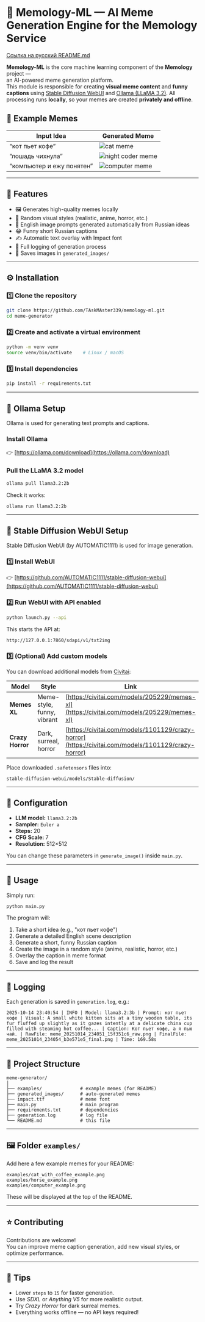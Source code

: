 # 🧠 Memology-ML — AI Meme Generation Engine for the **Memology** Service

[Ссылка на русский README.md](README_RU.md)

**Memology-ML** is the core machine learning component of the **Memology** project —  
an AI-powered meme generation platform.  
This module is responsible for creating **visual meme content** and **funny captions** using [Stable Diffusion WebUI](https://github.com/AUTOMATIC1111/stable-diffusion-webui) and [Ollama (LLaMA 3.2)](https://ollama.com/library/llama3.2).
All processing runs **locally**, so your memes are created **privately and offline**.

## 🎨 Example Memes

| Input Idea                | Generated Meme                                    |
| ------------------------- | ------------------------------------------------- |
| “кот пьет кофе”           | ![cat meme](examples/cat_with_coffee_example.png) |
| “лошадь чихнула”          | ![night coder meme](examples/horse_example.png)   |
| “компьютер и ежу понятен” | ![computer meme](examples/computer_example.png)   |

---

## 🚀 Features

- 🖼️ Generates high-quality memes locally
- 🎨 Random visual styles (realistic, anime, horror, etc.)
- 🧠 English image prompts generated automatically from Russian ideas
- 😂 Funny short Russian captions
- ✍️ Automatic text overlay with Impact font
- 📜 Full logging of generation process
- 💾 Saves images in `generated_images/`

---

## ⚙️ Installation

### 1️⃣ Clone the repository

```bash
git clone https://github.com/TAskMAster339/memology-ml.git
cd meme-generator
```

### 2️⃣ Create and activate a virtual environment

```bash
python -m venv venv
source venv/bin/activate    # Linux / macOS
```

### 3️⃣ Install dependencies

```bash
pip install -r requirements.txt
```

---

## 🧠 Ollama Setup

Ollama is used for generating text prompts and captions.

### Install Ollama

👉 [https://ollama.com/download](https://ollama.com/download)

### Pull the LLaMA 3.2 model

```bash
ollama pull llama3.2:2b
```

Check it works:

```bash
ollama run llama3.2:2b
```

---

## 🎨 Stable Diffusion WebUI Setup

Stable Diffusion WebUI (by AUTOMATIC1111) is used for image generation.

### 1️⃣ Install WebUI

👉 [https://github.com/AUTOMATIC1111/stable-diffusion-webui](https://github.com/AUTOMATIC1111/stable-diffusion-webui)

### 2️⃣ Run WebUI with API enabled

```bash
python launch.py --api
```

This starts the API at:

```
http://127.0.0.1:7860/sdapi/v1/txt2img
```

### 3️⃣ (Optional) Add custom models

You can download additional models from [Civitai](https://civitai.com):

| Model            | Style                      | Link                                                                                               |
| ---------------- | -------------------------- | -------------------------------------------------------------------------------------------------- |
| **Memes XL**     | Meme-style, funny, vibrant | [https://civitai.com/models/205229/memes-xl](https://civitai.com/models/205229/memes-xl)           |
| **Crazy Horror** | Dark, surreal, horror      | [https://civitai.com/models/1101129/crazy-horror](https://civitai.com/models/1101129/crazy-horror) |

Place downloaded `.safetensors` files into:

```
stable-diffusion-webui/models/Stable-diffusion/
```

---

## 🧩 Configuration

- **LLM model:** `llama3.2:2b`
- **Sampler:** `Euler a`
- **Steps:** 20
- **CFG Scale:** 7
- **Resolution:** 512×512

You can change these parameters in `generate_image()` inside `main.py`.

---

## 🧠 Usage

Simply run:

```bash
python main.py
```

The program will:

1. Take a short idea (e.g., "кот пьет кофе")
2. Generate a detailed English scene description
3. Generate a short, funny Russian caption
4. Create the image in a random style (anime, realistic, horror, etc.)
5. Overlay the caption in meme format
6. Save and log the result

---

## 📜 Logging

Each generation is saved in `generation.log`, e.g.:

```
2025-10-14 23:40:54 | INFO | Model: llama3.2:3b | Prompt: кот пьет кофе | Visual: A small white kitten sits at a tiny wooden table, its fur fluffed up slightly as it gazes intently at a delicate china cup filled with steaming hot coffee... | Caption: Кот пьет кофе, а я пью чай. | RawFile: meme_20251014_234051_15f351c6_raw.png | FinalFile: meme_20251014_234054_b3e571e5_final.png | Time: 169.58s
```

---

## 📁 Project Structure

```
meme-generator/
│
├── examples/              # example memes (for README)
├── generated_images/      # auto-generated memes
├── impact.ttf             # meme font
├── main.py                # main program
├── requirements.txt       # dependencies
├── generation.log         # log file
└── README.md              # this file
```

---

## 🖼 Folder `examples/`

Add here a few example memes for your README:

```
examples/cat_with_coffee_example.png
examples/horse_example.png
examples/computer_example.png
```

These will be displayed at the top of the README.

---

## ⭐️ Contributing

Contributions are welcome!  
You can improve meme caption generation, add new visual styles, or optimize performance.

---

## 🧰 Tips

- Lower `steps` to `15` for faster generation.
- Use _SDXL_ or _Anything V5_ for more realistic output.
- Try _Crazy Horror_ for dark surreal memes.
- Everything works offline — no API keys required!
